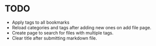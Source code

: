 # TODO

- Apply tags to all bookmarks
- Reload categories and tags after adding new ones on add file page.
- Create page to search for files with multiple tags.
- Clear title after submitting markdown file.